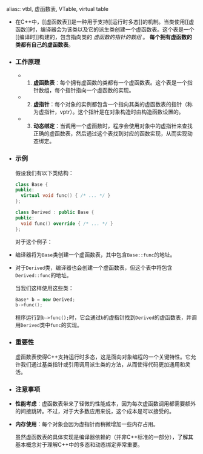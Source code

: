 alias:: vtbl, 虚函数表, VTable, virtual table

- 在C++中，[[虚函数表]]是一种用于支持[[运行时多态]]的机制。当类使用[[虚函数]]时，编译器会为该类以及它的派生类创建一个虚函数表。这个表是一个[[编译时]]构建的，包含指向类的 *虚函数的指针的数组* 。
  **每个拥有虚函数的类都有自己的虚函数表**。
- ### 工作原理
	- 1. **虚函数表**：每个拥有虚函数的类都有一个虚函数表。这个表是一个指针数组，每个指针指向一个虚函数的实现。
	- 2. **虚指针**：每个对象的实例都包含一个指向其类的虚函数表的指针（称为虚指针，vptr）。这个指针是在对象构造时由构造函数设置的。
	- 3. **动态绑定**：当调用一个虚函数时，程序会使用对象中的虚指针来查找正确的虚函数表，然后通过这个表找到对应的函数实现，从而实现动态绑定。
- ### 示例
  
  假设我们有以下类结构：
  
  ```cpp
  class Base {
  public:
    virtual void func() { /* ... */ }
  };
  
  class Derived : public Base {
  public:
    void func() override { /* ... */ }
  };
  ```
  
  对于这个例子：
- 编译器将为`Base`类创建一个虚函数表，其中包含`Base::func`的地址。
- 对于`Derived`类，编译器也会创建一个虚函数表，但这个表中将包含`Derived::func`的地址。
  
  当我们这样使用这些类：
  
  ```cpp
  Base* b = new Derived;
  b->func();
  ```
  
  程序运行到`b->func();`时，它会通过`b`的虚指针找到`Derived`的虚函数表，并调用`Derived`类中`func`的实现。
- ### 重要性
  
  虚函数表使得C++支持运行时多态，这是面向对象编程的一个关键特性。它允许我们通过基类指针或引用调用派生类的方法，从而使得代码更加通用和灵活。
- ### 注意事项
- **性能考虑**：虚函数表带来了轻微的性能成本，因为每次虚函数调用都需要额外的间接跳转。不过，对于大多数应用来说，这个成本是可以接受的。
- **内存使用**：每个对象会因为虚指针而稍微增加一些内存占用。
  
  虽然虚函数表的具体实现是编译器依赖的（并非C++标准的一部分），了解其基本概念对于理解C++中的多态和动态绑定非常重要。